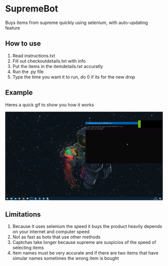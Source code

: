 # SupremeBot
Buys items from supreme quickly using selenium, with auto-updating feature
## How to use
1. Read instructions.txt
2. Fill out checkoutdetails.txt with info
3. Put the items in the itemdetails.txt accuratly
4. Run the .py file
5. Type the time you want it to run, do 0 if its for the new drop
## Example
Heres a quick gif to show you how it works

![](supremegif.gif)
## Limitations
1. Because it uses selenium the speed it buys the product heavily depends on your internet and computer speed
2. Not as fast as bots that use other methods
3. Captchas take longer because supreme are suspicios of the speed of selecting items
4. Item names must be very accurate and if there are two items that have simular names sometimes the wrong item is bought
